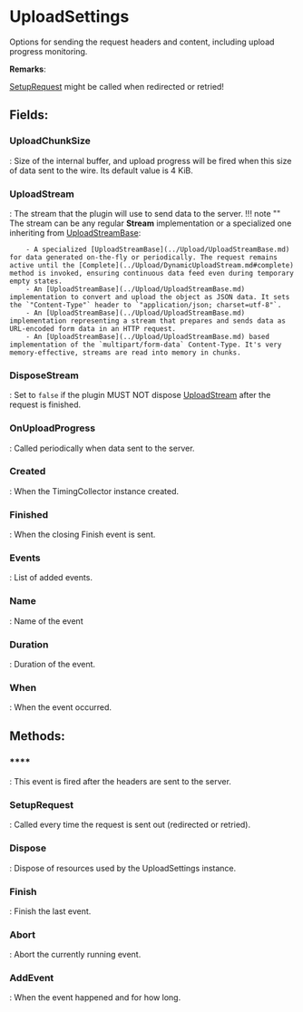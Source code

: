 # UploadSettings

Options for sending the request headers and content, including upload progress monitoring. 

**Remarks**:

[SetupRequest](../Settings/UploadSettings.md#setuprequest) might be called when redirected or retried!

## **Fields**:
### **UploadChunkSize**
: Size of the internal buffer, and upload progress will be fired when this size of data sent to the wire. Its default value is 4 KiB. 
### **UploadStream**
: The stream that the plugin will use to send data to the server. 
	!!! note ""
		The stream can be any regular **Stream** implementation or a specialized one inheriting from [UploadStreamBase](../Upload/UploadStreamBase.md): 

		- A specialized [UploadStreamBase](../Upload/UploadStreamBase.md) for data generated on-the-fly or periodically. The request remains active until the [Complete](../Upload/DynamicUploadStream.md#complete) method is invoked, ensuring continuous data feed even during temporary empty states.
		- An [UploadStreamBase](../Upload/UploadStreamBase.md) implementation to convert and upload the object as JSON data. It sets the `"Content-Type"` header to `"application/json; charset=utf-8"`.
		- An [UploadStreamBase](../Upload/UploadStreamBase.md) implementation representing a stream that prepares and sends data as URL-encoded form data in an HTTP request.
		- An [UploadStreamBase](../Upload/UploadStreamBase.md) based implementation of the `multipart/form-data` Content-Type. It's very memory-effective, streams are read into memory in chunks.



### **DisposeStream**
: Set to `false` if the plugin MUST NOT dispose [UploadStream](../Settings/UploadSettings.md#uploadstream) after the request is finished. 
### **OnUploadProgress**
: Called periodically when data sent to the server. 
### **Created**
: When the TimingCollector instance created. 
### **Finished**
: When the closing Finish event is sent. 
### **Events**
: List of added events. 
### **Name**
: Name of the event 
### **Duration**
: Duration of the event. 
### **When**
: When the event occurred. 
## **Methods**:

### ****
: This event is fired after the headers are sent to the server. 

### **SetupRequest**
: Called every time the request is sent out (redirected or retried). 

### **Dispose**
: Dispose of resources used by the UploadSettings instance. 

### **Finish**
: Finish the last event. 

### **Abort**
: Abort the currently running event. 

### **AddEvent**
: When the event happened and for how long. 